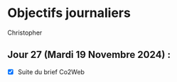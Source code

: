 # Objectifs journaliers

Christopher

## Jour 27 (Mardi 19 Novembre 2024) :

- [x] Suite du brief Co2Web
